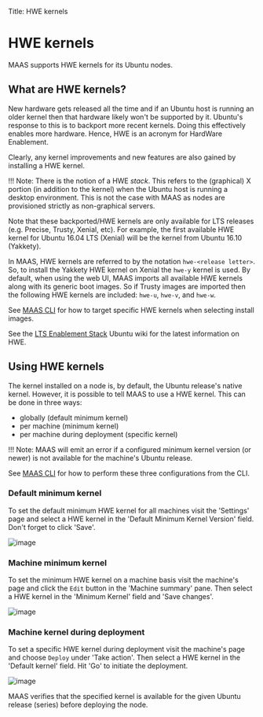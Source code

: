 Title: HWE kernels


# HWE kernels

MAAS supports HWE kernels for its Ubuntu nodes.


## What are HWE kernels?

New hardware gets released all the time and if an Ubuntu host is running an
older kernel then that hardware likely won't be supported by it. Ubuntu's
response to this is to backport more recent kernels. Doing this effectively
enables more hardware. Hence, HWE is an acronym for HardWare Enablement.

Clearly, any kernel improvements and new features are also gained by installing
a HWE kernel.

!!! Note: There is the notion of a HWE *stack*. This refers to the (graphical)
X portion (in addition to the kernel) when the Ubuntu host is running a desktop
environment. This is not the case with MAAS as nodes are provisioned strictly
as non-graphical servers.

Note that these backported/HWE kernels are only available for LTS releases
(e.g. Precise, Trusty, Xenial, etc). For example, the first available HWE
kernel for Ubuntu 16.04 LTS (Xenial) will be the kernel from Ubuntu 16.10
(Yakkety). 

In MAAS, HWE kernels are referred to by the notation `hwe-<release letter>`.
So, to install the Yakkety HWE kernel on Xenial the `hwe-y` kernel is used.
By default, when using the web UI, MAAS imports all available HWE kernels along
with its generic boot images. So if Trusty images are imported then the
following HWE kernels are included: `hwe-u`, `hwe-v`, and `hwe-w`.

See [MAAS CLI](./manage-cli-images.html#select-images) for how to target
specific HWE kernels when selecting install images.

See the [LTS Enablement
Stack](https://wiki.ubuntu.com/Kernel/LTSEnablementStack) Ubuntu wiki for
the latest information on HWE.


## Using HWE kernels

The kernel installed on a node is, by default, the Ubuntu release's native
kernel. However, it is possible to tell MAAS to use a HWE kernel. This can be
done in three ways:

- globally (default minimum kernel)
- per machine (minimum kernel)
- per machine during deployment (specific kernel)

!!! Note: MAAS will emit an error if a configured minimum kernel version (or
newer) is not available for the machine's Ubuntu release.

See [MAAS CLI](./manage-cli.html#set-a-default-minimum-kernel) for how to
perform these three configurations from the CLI.

### Default minimum kernel

To set the default minimum HWE kernel for all machines visit the 'Settings' page
and select a HWE kernel in the 'Default Minimum Kernel Version' field. Don't
forget to click 'Save'.

![image](../../media/default_min_hwe_kernel.png)

### Machine minimum kernel

To set the minimum HWE kernel on a machine basis visit the machine's page and click
the `Edit` button in the 'Machine summary' pane. Then select a HWE kernel in the
'Minimum Kernel' field and 'Save changes'.

![image](../../media/min_hwe_kernel.png)

### Machine kernel during deployment

To set a specific HWE kernel during deployment visit the machine's page and choose
`Deploy` under 'Take action'. Then select a HWE kernel in the 'Default
kernel' field. Hit 'Go' to initiate the deployment.

![image](../../media/hwe_kernel.png)

MAAS verifies that the specified kernel is available for the given Ubuntu
release (series) before deploying the node. 
